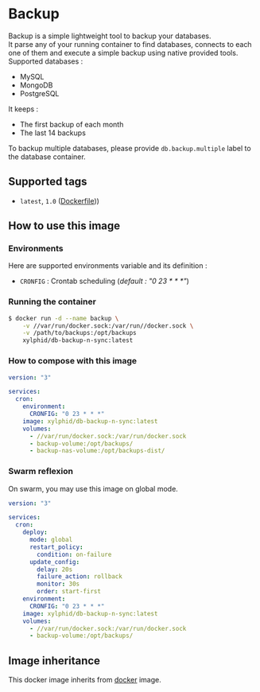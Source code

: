 # Backup

Backup is a simple lightweight tool to backup your databases.\
It parse any of your running container to find databases, connects to each one of them and execute a simple backup using native provided tools.\
Supported databases :
- MySQL
- MongoDB
- PostgreSQL

It keeps :
- The first backup of each month
- The last 14 backups

To backup multiple databases, please provide `db.backup.multiple` label to the database container.

## Supported tags

* `latest`, `1.0` ([Dockerfile](https://github.com/xylphid/docker-db-backup-n-sync/blob/master/Dockerfile)))

## How to use this image

### Environments

Here are supported environments variable and its definition :
- `CRONFIG` : Crontab scheduling (_default : "0 23 * * *"_)

### Running the container

```bash
$ docker run -d --name backup \
    -v //var/run/docker.sock:/var/run//docker.sock \
    -v /path/to/backups:/opt/backups
    xylphid/db-backup-n-sync:latest
```

### How to compose with this image

```yml
version: "3"

services:
  cron:
    environment:
      CRONFIG: "0 23 * * *"
    image: xylphid/db-backup-n-sync:latest
    volumes:
      - //var/run/docker.sock:/var/run/docker.sock
      - backup-volume:/opt/backups/
      - backup-nas-volume:/opt/backups-dist/
```

### Swarm reflexion

On swarm, you may use this image on global mode.
```yml
version: "3"

services:
  cron:
    deploy:
      mode: global
      restart_policy:
        condition: on-failure
      update_config:
        delay: 20s
        failure_action: rollback
        monitor: 30s
        order: start-first
    environment:
      CRONFIG: "0 23 * * *"
    image: xylphid/db-backup-n-sync:latest
    volumes:
      - //var/run/docker.sock:/var/run/docker.sock
      - backup-volume:/opt/backups/
```

## Image inheritance

This docker image inherits from [docker](https://hub.docker.com/_/docker/) image.
